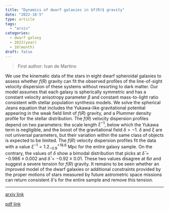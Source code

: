 ```yaml
---
title: "Dynamics of dwarf galaxies in $f(R)$ gravity"
date: "2022-10-5"
type: article
tags:
  - "arxiv"
categories:
  - dwarf galaxy
  - 2022(year)
  - 10(month)
draft: false
---
```

> First author: Ivan de Martino

 We use the kinematic data of the stars in eight dwarf spheroidal galaxies to
assess whether $f(R)$ gravity can fit the observed profiles of the
line-of-sight velocity dispersion of these systems without resorting to dark
matter. Our model assumes that each galaxy is spherically symmetric and has a
constant velocity anisotropy parameter $\beta$ and constant mass-to-light ratio
consistent with stellar population synthesis models. We solve the spherical
Jeans equation that includes the Yukawa-like gravitational potential appearing
in the weak field limit of $f(R)$ gravity, and a Plummer density profile for
the stellar distribution. The $f(R)$ velocity dispersion profiles depend on two
parameters: the scale length $\xi^{-1}$, below which the Yukawa term is
negligible, and the boost of the gravitational field $\delta>-1$. $\delta$ and
$\xi$ are not universal parameters, but their variation within the same class
of objects is expected to be limited. The $f(R)$ velocity dispersion profiles
fit the data with a value $\xi^{-1}= 1.2^{+18.6}_{-0.9}$ Mpc for the entire
galaxy sample. On the contrary, the values of $\delta$ show a bimodal
distribution that picks at $\bar{\delta}=-0.986\pm0.002$ and
$\bar{\delta}=-0.92\pm0.01$. These two values disagree at $6\sigma$ and suggest
a severe tension for $f(R)$ gravity. It remains to be seen whether an improved
model of the dwarf galaxies or additional constraints provided by the proper
motions of stars measured by future astrometric space missions can return
consistent $\delta$'s for the entire sample and remove this tension.

---
[arxiv link](http://arxiv.org/abs/2210.02306v1)

[pdf link](http://arxiv.org/pdf/2210.02306v1)